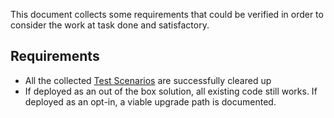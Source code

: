 This document collects some requirements that could be verified in order to consider the work at task done and satisfactory.

## Requirements

* All the collected [Test Scenarios](TEST_SCENARIOS.md) are successfully cleared up
* If deployed as an out of the box solution, all existing code still works. If deployed as an opt-in, a viable upgrade path is documented.